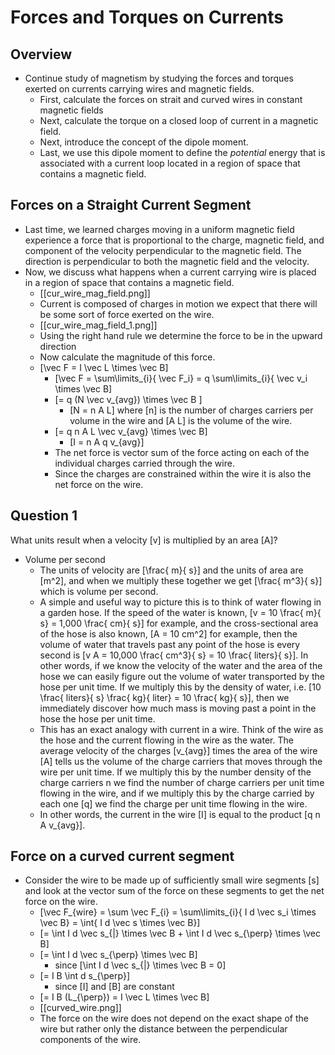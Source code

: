 # Forces and Torques on Currents

## Overview
* Continue study of magnetism by studying the forces and torques
  exerted on currents carrying wires and magnetic fields.
  * First, calculate the forces on strait and curved wires in
    constant magnetic fields
  * Next, calculate the torque on a closed loop of current in a magnetic
    field.
  * Next, introduce the concept of the dipole moment.
  * Last, we use this dipole moment to define the _potential_ energy that is associated
    with a current loop located in a region of space that contains a magnetic field.

## Forces on a Straight Current Segment
* Last time, we learned charges moving in a uniform magnetic field experience a force that
  is proportional to the charge, magnetic field, and component of the velocity perpendicular
  to the magnetic field.  The direction is perpendicular to both the magnetic field and
  the velocity.
* Now, we discuss what happens when a current carrying wire is placed in a region of space
  that contains a magnetic field.
  * [[cur_wire_mag_field.png]]
  * Current is composed of charges in motion we expect that there will be some sort of
    force exerted on the wire.
  * [[cur_wire_mag_field_1.png]]
  * Using the right hand rule we determine the force to be in the upward direction
  * Now calculate the magnitude of this force.
  * \[\vec F = I \vec L \times \vec B\]
      * \[\vec F = \sum\limits_{i}{ \vec F_i} 
        = q \sum\limits_{i}{ \vec v_i \times \vec B\]
      * \[= q (N \vec v_{avg}) \times \vec B \]
          * \[N = n A L\] where \[n\] is the number of charges carriers per volume in the wire
            and \[A L\] is the volume of the wire.
      * \[= q n A L \vec v_{avg} \times \vec B\]
          * \[I = n A q v_{avg}\]
      * The net force is vector sum of the force acting on 
        each of the individual charges carried through the wire.
      * Since the charges are constrained within the wire it is also the
        net force on the wire.

## Question 1
What units result when a velocity \[v\] is multiplied by an area \[A\]?

* Volume per second
  * The units of velocity are \[\frac{ m}{ s}\] and the units of area 
    are \[m^2\], and when we multiply these together we get \[\frac{ m^3}{ s}\]
    which is volume per second.
  * A simple and useful way to picture this is to think of water flowing in a 
    garden hose. If the speed of the water is known, 
    \[v = 10 \frac{ m}{ s} = 1,000 \frac{ cm}{ s}\] for example, 
    and the cross-sectional area of the hose is also known,
    \[A = 10 cm^2\] for example, then the volume of water that 
    travels past any point of the hose is every second is 
    \[v A = 10,000 \frac{ cm^3}{ s} = 10 \frac{ liters}{ s}\]. 
    In other words, if we know the velocity of the water and the 
    area of the hose we can easily figure out the volume of water 
    transported by the hose per unit time. If we multiply this by 
    the density of water, i.e.
    \[10 \frac{ liters}{ s} \frac{ kg}{ liter} = 10 \frac{ kg}{ s}\],
    then we immediately discover how much mass is moving past a point 
    in the hose the hose per unit time.
  * This has an exact analogy with current in a wire. Think of the wire 
    as the hose and the current flowing in the wire as the water. The 
    average velocity of the charges \[v_{avg}\] times the area of the 
    wire \[A\] tells us the volume of the charge carriers that moves 
    through the wire per unit time. If we multiply this by the number 
    density of the charge carriers n we find the number of charge 
    carriers per unit time flowing in the wire, and if we multiply 
    this by the charge carried by each one \[q\] we find the charge 
    per unit time flowing in the wire.
  * In other words, the current in the wire 
    \[I\] is equal to the product \[q n A v_{avg}\].

## Force on a curved current segment
* Consider the wire to be made up of sufficiently small wire segments
  \[s\] and look at the vector sum of the force on these segments to get
  the net force on the wire.
  * \[\vec F_{wire} = \sum \vec F_{i} 
    = \sum\limits_{i}{ I d \vec s_i \times \vec B}
    = \int{ I d \vec s \times \vec B}\]
  * \[= \int I d \vec s_{\|} \times \vec B + \int I d \vec s_{\perp} \times \vec B\]
  * \[= \int I d \vec s_{\perp} \times \vec B\]
      * since \[\int I d \vec s_{\|} \times \vec B = 0\]
  * \[= I B \int d s_{\perp}\]
      * since \[I\] and \[B\] are constant
  * \[= I B (L_{\perp}) = I \vec L \times \vec B\]
  * [[curved_wire.png]]
  * The force on the wire does not depend on the exact shape of the wire but rather only the distance    between the perpendicular components of the wire.
